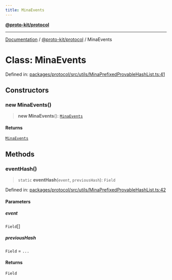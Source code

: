 ```yaml
---
title: MinaEvents
---
```


[**@proto-kit/protocol**](../README.md)

***

[Documentation](../../../README.md) / [@proto-kit/protocol](../README.md) / MinaEvents

# Class: MinaEvents

Defined in: [packages/protocol/src/utils/MinaPrefixedProvableHashList.ts:41](https://github.com/proto-kit/framework/blob/4d6b3b6da51b3edee0fbf25ce72c1f59ec61e891/packages/protocol/src/utils/MinaPrefixedProvableHashList.ts#L41)

## Constructors

### new MinaEvents()

> **new MinaEvents**(): [`MinaEvents`](MinaEvents.md)

#### Returns

[`MinaEvents`](MinaEvents.md)

## Methods

### eventHash()

> `static` **eventHash**(`event`, `previousHash`): `Field`

Defined in: [packages/protocol/src/utils/MinaPrefixedProvableHashList.ts:42](https://github.com/proto-kit/framework/blob/4d6b3b6da51b3edee0fbf25ce72c1f59ec61e891/packages/protocol/src/utils/MinaPrefixedProvableHashList.ts#L42)

#### Parameters

##### event

`Field`[]

##### previousHash

`Field` = `...`

#### Returns

`Field`
